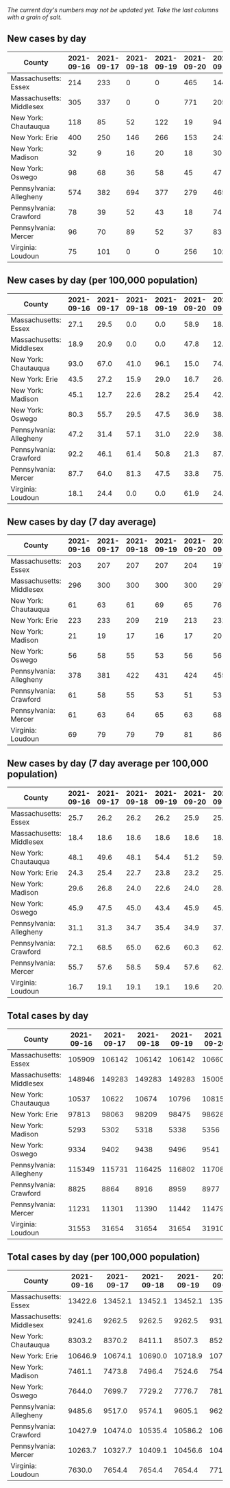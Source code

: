 _The current day's numbers may not be updated yet. Take the last columns with a grain of salt._
## New cases by day

| County | 2021-09-16 | 2021-09-17 | 2021-09-18 | 2021-09-19 | 2021-09-20 | 2021-09-21 | 2021-09-22 |
| --- | --- | --- | --- | --- | --- | --- | --- |
| Massachusetts: Essex | 214 | 233 | 0 | 0 | 465 | 144 |  |
| Massachusetts: Middlesex | 305 | 337 | 0 | 0 | 771 | 205 |  |
| New York: Chautauqua | 118 | 85 | 52 | 122 | 19 | 94 |  |
| New York: Erie | 400 | 250 | 146 | 266 | 153 | 243 |  |
| New York: Madison | 32 | 9 | 16 | 20 | 18 | 30 |  |
| New York: Oswego | 98 | 68 | 36 | 58 | 45 | 47 |  |
| Pennsylvania: Allegheny | 574 | 382 | 694 | 377 | 279 | 465 |  |
| Pennsylvania: Crawford | 78 | 39 | 52 | 43 | 18 | 74 |  |
| Pennsylvania: Mercer | 96 | 70 | 89 | 52 | 37 | 83 |  |
| Virginia: Loudoun | 75 | 101 | 0 | 0 | 256 | 102 |  |

## New cases by day (per 100,000 population)

| County | 2021-09-16 | 2021-09-17 | 2021-09-18 | 2021-09-19 | 2021-09-20 | 2021-09-21 | 2021-09-22 |
| --- | --- | --- | --- | --- | --- | --- | --- |
| Massachusetts: Essex | 27.1 | 29.5 | 0.0 | 0.0 | 58.9 | 18.3 |  |
| Massachusetts: Middlesex | 18.9 | 20.9 | 0.0 | 0.0 | 47.8 | 12.7 |  |
| New York: Chautauqua | 93.0 | 67.0 | 41.0 | 96.1 | 15.0 | 74.1 |  |
| New York: Erie | 43.5 | 27.2 | 15.9 | 29.0 | 16.7 | 26.5 |  |
| New York: Madison | 45.1 | 12.7 | 22.6 | 28.2 | 25.4 | 42.3 |  |
| New York: Oswego | 80.3 | 55.7 | 29.5 | 47.5 | 36.9 | 38.5 |  |
| Pennsylvania: Allegheny | 47.2 | 31.4 | 57.1 | 31.0 | 22.9 | 38.2 |  |
| Pennsylvania: Crawford | 92.2 | 46.1 | 61.4 | 50.8 | 21.3 | 87.4 |  |
| Pennsylvania: Mercer | 87.7 | 64.0 | 81.3 | 47.5 | 33.8 | 75.9 |  |
| Virginia: Loudoun | 18.1 | 24.4 | 0.0 | 0.0 | 61.9 | 24.7 |  |

## New cases by day (7 day average)

| County | 2021-09-16 | 2021-09-17 | 2021-09-18 | 2021-09-19 | 2021-09-20 | 2021-09-21 | 2021-09-22 |
| --- | --- | --- | --- | --- | --- | --- | --- |
| Massachusetts: Essex | 203 | 207 | 207 | 207 | 204 | 197 |  |
| Massachusetts: Middlesex | 296 | 300 | 300 | 300 | 300 | 297 |  |
| New York: Chautauqua | 61 | 63 | 61 | 69 | 65 | 76 |  |
| New York: Erie | 223 | 233 | 209 | 219 | 213 | 231 |  |
| New York: Madison | 21 | 19 | 17 | 16 | 17 | 20 |  |
| New York: Oswego | 56 | 58 | 55 | 53 | 56 | 56 |  |
| Pennsylvania: Allegheny | 378 | 381 | 422 | 431 | 424 | 455 |  |
| Pennsylvania: Crawford | 61 | 58 | 55 | 53 | 51 | 53 |  |
| Pennsylvania: Mercer | 61 | 63 | 64 | 65 | 63 | 68 |  |
| Virginia: Loudoun | 69 | 79 | 79 | 79 | 81 | 86 |  |

## New cases by day (7 day average per 100,000 population)

| County | 2021-09-16 | 2021-09-17 | 2021-09-18 | 2021-09-19 | 2021-09-20 | 2021-09-21 | 2021-09-22 |
| --- | --- | --- | --- | --- | --- | --- | --- |
| Massachusetts: Essex | 25.7 | 26.2 | 26.2 | 26.2 | 25.9 | 25.0 |  |
| Massachusetts: Middlesex | 18.4 | 18.6 | 18.6 | 18.6 | 18.6 | 18.4 |  |
| New York: Chautauqua | 48.1 | 49.6 | 48.1 | 54.4 | 51.2 | 59.9 |  |
| New York: Erie | 24.3 | 25.4 | 22.7 | 23.8 | 23.2 | 25.1 |  |
| New York: Madison | 29.6 | 26.8 | 24.0 | 22.6 | 24.0 | 28.2 |  |
| New York: Oswego | 45.9 | 47.5 | 45.0 | 43.4 | 45.9 | 45.9 |  |
| Pennsylvania: Allegheny | 31.1 | 31.3 | 34.7 | 35.4 | 34.9 | 37.4 |  |
| Pennsylvania: Crawford | 72.1 | 68.5 | 65.0 | 62.6 | 60.3 | 62.6 |  |
| Pennsylvania: Mercer | 55.7 | 57.6 | 58.5 | 59.4 | 57.6 | 62.1 |  |
| Virginia: Loudoun | 16.7 | 19.1 | 19.1 | 19.1 | 19.6 | 20.8 |  |

## Total cases by day

| County | 2021-09-16 | 2021-09-17 | 2021-09-18 | 2021-09-19 | 2021-09-20 | 2021-09-21 | 2021-09-22 |
| --- | --- | --- | --- | --- | --- | --- | --- |
| Massachusetts: Essex | 105909 | 106142 | 106142 | 106142 | 106607 | 106751 |  |
| Massachusetts: Middlesex | 148946 | 149283 | 149283 | 149283 | 150054 | 150259 |  |
| New York: Chautauqua | 10537 | 10622 | 10674 | 10796 | 10815 | 10909 |  |
| New York: Erie | 97813 | 98063 | 98209 | 98475 | 98628 | 98871 |  |
| New York: Madison | 5293 | 5302 | 5318 | 5338 | 5356 | 5386 |  |
| New York: Oswego | 9334 | 9402 | 9438 | 9496 | 9541 | 9588 |  |
| Pennsylvania: Allegheny | 115349 | 115731 | 116425 | 116802 | 117081 | 117546 |  |
| Pennsylvania: Crawford | 8825 | 8864 | 8916 | 8959 | 8977 | 9051 |  |
| Pennsylvania: Mercer | 11231 | 11301 | 11390 | 11442 | 11479 | 11562 |  |
| Virginia: Loudoun | 31553 | 31654 | 31654 | 31654 | 31910 | 32012 |  |

## Total cases by day (per 100,000 population)

| County | 2021-09-16 | 2021-09-17 | 2021-09-18 | 2021-09-19 | 2021-09-20 | 2021-09-21 | 2021-09-22 |
| --- | --- | --- | --- | --- | --- | --- | --- |
| Massachusetts: Essex | 13422.6 | 13452.1 | 13452.1 | 13452.1 | 13511.1 | 13529.3 |  |
| Massachusetts: Middlesex | 9241.6 | 9262.5 | 9262.5 | 9262.5 | 9310.3 | 9323.0 |  |
| New York: Chautauqua | 8303.2 | 8370.2 | 8411.1 | 8507.3 | 8522.3 | 8596.3 |  |
| New York: Erie | 10646.9 | 10674.1 | 10690.0 | 10718.9 | 10735.6 | 10762.0 |  |
| New York: Madison | 7461.1 | 7473.8 | 7496.4 | 7524.6 | 7549.9 | 7592.2 |  |
| New York: Oswego | 7644.0 | 7699.7 | 7729.2 | 7776.7 | 7813.5 | 7852.0 |  |
| Pennsylvania: Allegheny | 9485.6 | 9517.0 | 9574.1 | 9605.1 | 9628.0 | 9666.3 |  |
| Pennsylvania: Crawford | 10427.9 | 10474.0 | 10535.4 | 10586.2 | 10607.5 | 10694.9 |  |
| Pennsylvania: Mercer | 10263.7 | 10327.7 | 10409.1 | 10456.6 | 10490.4 | 10566.2 |  |
| Virginia: Loudoun | 7630.0 | 7654.4 | 7654.4 | 7654.4 | 7716.3 | 7741.0 |  |
